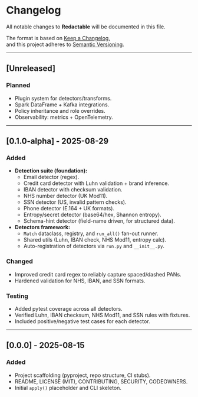 # Changelog
All notable changes to **Redactable** will be documented in this file.

The format is based on [Keep a Changelog](https://keepachangelog.com/en/1.1.0/),  
and this project adheres to [Semantic Versioning](https://semver.org/spec/v2.0.0.html).

---

## [Unreleased]

### Planned
- Plugin system for detectors/transforms.
- Spark DataFrame + Kafka integrations.
- Policy inheritance and role overrides.
- Observability: metrics + OpenTelemetry.

---

## [0.1.0-alpha] - 2025-08-29

### Added
- **Detection suite (foundation):**
  - Email detector (regex).
  - Credit card detector with Luhn validation + brand inference.
  - IBAN detector with checksum validation.
  - NHS number detector (UK Mod11).
  - SSN detector (US, invalid pattern checks).
  - Phone detector (E.164 + UK formats).
  - Entropy/secret detector (base64/hex, Shannon entropy).
  - Schema-hint detector (field-name driven, for structured data).
- **Detectors framework:**
  - `Match` dataclass, registry, and `run_all()` fan-out runner.
  - Shared utils (Luhn, IBAN check, NHS Mod11, entropy calc).
  - Auto-registration of detectors via `run.py` and `__init__.py`.

### Changed
- Improved credit card regex to reliably capture spaced/dashed PANs.
- Hardened validation for NHS, IBAN, and SSN formats.

### Testing
- Added pytest coverage across all detectors.
- Verified Luhn, IBAN checksum, NHS Mod11, and SSN rules with fixtures.
- Included positive/negative test cases for each detector.

---

## [0.0.0] - 2025-08-15
### Added
- Project scaffolding (pyproject, repo structure, CI stubs).
- README, LICENSE (MIT), CONTRIBUTING, SECURITY, CODEOWNERS.
- Initial `apply()` placeholder and CLI skeleton.
